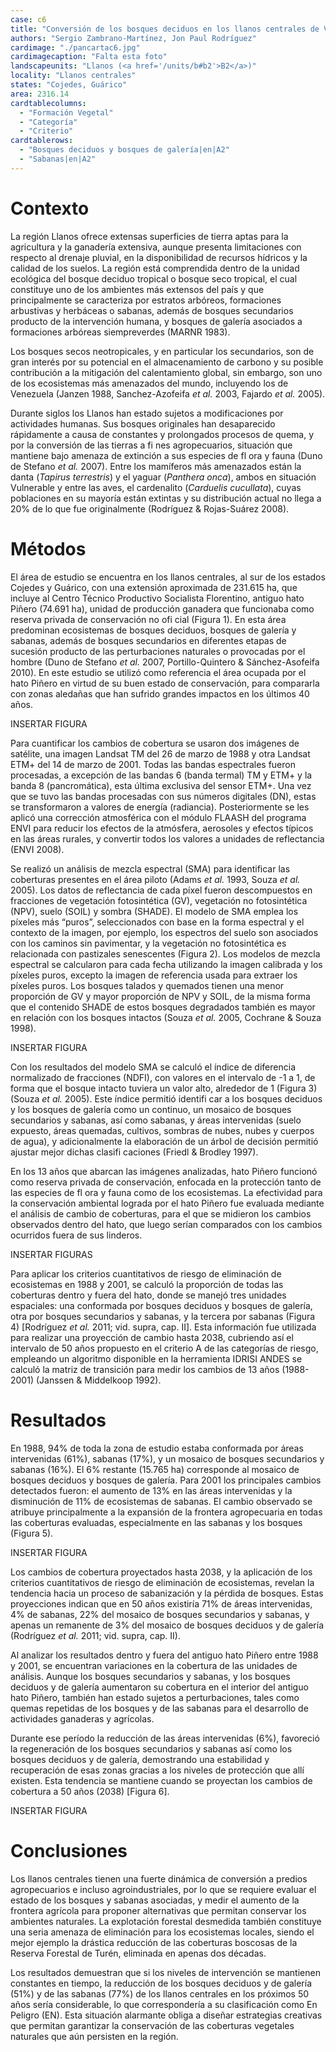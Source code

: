 ```yaml
---
case: c6
title: "Conversión de los bosques deciduos en los llanos centrales de Venezuela"
authors: "Sergio Zambrano-Martínez, Jon Paul Rodríguez"
cardimage: "./pancartac6.jpg"
cardimagecaption: "Falta esta foto"
landscapeunits: "Llanos (<a href='/units/b#b2'>B2</a>)"
locality: "Llanos centrales"
states: "Cojedes, Guárico"
area: 2316.14
cardtablecolumns:
  - "Formación Vegetal"
  - "Categoría"
  - "Criterio"
cardtablerows:
  - "Bosques deciduos y bosques de galería|en|A2"
  - "Sabanas|en|A2"
---
```

# Contexto

La región Llanos ofrece extensas superficies de tierra aptas para la agricultura y la ganadería extensiva, aunque presenta limitaciones con respecto al drenaje pluvial, en la disponibilidad de recursos hídricos y la calidad de los suelos. La región está comprendida dentro de la unidad ecológica del bosque deciduo tropical o bosque seco tropical, el cual constituye uno de los ambientes más extensos del país y que principalmente se caracteriza por estratos arbóreos, formaciones arbustivas y herbáceas o sabanas, además de bosques secundarios producto de la intervención humana, y bosques de galería asociados a formaciones arbóreas siempreverdes (MARNR 1983).

Los bosques secos neotropicales, y en particular los secundarios, son de gran interés por su potencial en el almacenamiento de carbono y su posible contribución a la mitigación del calentamiento global, sin embargo, son uno de los ecosistemas más amenazados del mundo, incluyendo los de Venezuela (Janzen 1988, Sanchez-Azofeifa *et al.* 2003, Fajardo *et al.* 2005).

Durante siglos los Llanos han estado sujetos a modificaciones por actividades humanas. Sus bosques originales han desaparecido rápidamente a causa de constantes y prolongados procesos de quema, y por la conversión de las tierras a fi nes agropecuarios, situación que mantiene bajo amenaza de extinción a sus especies de fl ora y fauna (Duno de Stefano *et al.* 2007). Entre los mamíferos más amenazados están la danta (*Tapirus terrestris*) y el yaguar (*Panthera onca*), ambos en situación Vulnerable y entre las aves, el cardenalito (*Carduelis cucullata*), cuyas poblaciones en su mayoría están extintas y su distribución actual no llega a 20% de lo que fue originalmente (Rodríguez & Rojas-Suárez 2008).

# Métodos

El área de estudio se encuentra en los llanos centrales, al sur de los estados Cojedes y Guárico, con una extensión aproximada de 231.615 ha, que incluye al Centro Técnico Productivo Socialista Florentino, antiguo hato Piñero (74.691 ha), unidad de producción ganadera que funcionaba como reserva privada de conservación no ofi cial (Figura 1). En esta área predominan ecosistemas de bosques deciduos, bosques de galería y sabanas, además de bosques secundarios en diferentes etapas de sucesión producto de las perturbaciones naturales o provocadas por el hombre (Duno de Stefano *et al.* 2007, Portillo-Quintero & Sánchez-Asofeifa 2010). En este estudio se utilizó como referencia el área ocupada por el hato Piñero en virtud de su buen estado de conservación, para compararla con zonas aledañas que han sufrido grandes impactos en los últimos 40 años.

INSERTAR FIGURA

Para cuantificar los cambios de cobertura se usaron dos imágenes de satélite, una imagen Landsat TM del 26 de marzo de 1988 y otra Landsat ETM+ del 14 de marzo de 2001. Todas las bandas espectrales fueron procesadas, a excepción de las bandas 6 (banda termal) TM y ETM+ y la banda 8 (pancromática), esta última exclusiva del sensor ETM+. Una vez que se tuvo las bandas procesadas con sus números digitales (DN), estas se transformaron a valores de energía (radiancia). Posteriormente se les aplicó una corrección atmosférica con el módulo FLAASH del programa ENVI para reducir los efectos de la atmósfera, aerosoles y efectos típicos en las áreas rurales, y convertir todos los valores a unidades de reflectancia (ENVI 2008).

Se realizó un análisis de mezcla espectral (SMA) para identificar las coberturas presentes en el área piloto (Adams *et al.* 1993, Souza *et al.* 2005). Los datos de reflectancia de cada píxel fueron descompuestos en fracciones de vegetación fotosintética (GV), vegetación no fotosintética (NPV), suelo (SOIL) y sombra (SHADE). El modelo de SMA emplea los píxeles más “puros”, seleccionados con base en la forma espectral y el contexto de la imagen, por ejemplo, los espectros del suelo son asociados con los caminos sin pavimentar, y la vegetación no fotosintética es relacionada con pastizales senescentes (Figura 2). Los modelos de mezcla espectral se calcularon para cada fecha utilizando la imagen calibrada y los píxeles puros, excepto la imagen de referencia usada para extraer los píxeles puros. Los bosques talados y quemados tienen una menor proporción de GV y mayor proporción de NPV y SOIL, de la misma forma que el contenido SHADE de estos bosques degradados también es mayor en relación con los bosques intactos (Souza *et al.* 2005, Cochrane & Souza 1998).

INSERTAR FIGURA

Con los resultados del modelo SMA se calculó el índice de diferencia normalizado de fracciones (NDFI), con valores en el intervalo de -1 a 1, de forma que el bosque intacto tuviera un valor alto, alrededor de 1 (Figura 3) (Souza *et al.* 2005). Este índice permitió identifi car a los bosques deciduos y los bosques de galería como un continuo, un mosaico de bosques secundarios y sabanas, así como sabanas, y áreas intervenidas (suelo expuesto, áreas quemadas, cultivos, sombras de nubes, nubes y cuerpos de agua), y adicionalmente la elaboración de un árbol de decisión permitió ajustar mejor dichas clasifi caciones (Friedl & Brodley 1997).

En los 13 años que abarcan las imágenes analizadas, hato Piñero funcionó como reserva privada de conservación, enfocada en la protección tanto de las especies de fl ora y fauna como de los ecosistemas. La efectividad para la conservación ambiental lograda por el hato Piñero fue evaluada mediante el análisis de cambio de coberturas, para el que se midieron los cambios observados dentro del hato, que luego serían comparados con los cambios ocurridos fuera de sus linderos.

INSERTAR FIGURAS

Para aplicar los criterios cuantitativos de riesgo de eliminación de ecosistemas en 1988 y 2001, se calculó la proporción de todas las coberturas dentro y fuera del hato, donde se manejó tres unidades espaciales: una conformada por bosques deciduos y bosques de galería, otra por bosques secundarios y sabanas, y la tercera por sabanas (Figura 4) [Rodríguez *et al.* 2011; vid. supra, cap. II]. Esta información fue utilizada para realizar una proyección de cambio hasta 2038, cubriendo así el intervalo de 50 años propuesto en el criterio A de las categorías de riesgo, empleando un algoritmo disponible en la herramienta IDRISI ANDES se calculó la matriz de transición para medir los cambios de 13 años (1988-2001) (Janssen & Middelkoop 1992).

# Resultados

En 1988, 94% de toda la zona de estudio estaba conformada por áreas intervenidas (61%), sabanas (17%), y un mosaico de bosques secundarios y sabanas (16%). El 6% restante (15.765 ha) corresponde al mosaico de bosques deciduos y bosques de galería. Para 2001 los principales cambios detectados fueron: el aumento de 13% en las áreas intervenidas y la disminución de 11% de ecosistemas de sabanas. El cambio observado se atribuye principalmente a la expansión de la frontera agropecuaria en todas las coberturas evaluadas, especialmente en las sabanas y los bosques (Figura 5).

INSERTAR FIGURA

Los cambios de cobertura proyectados hasta 2038, y la aplicación de los criterios cuantitativos de riesgo de eliminación de ecosistemas, revelan la tendencia hacia un proceso de sabanización y la pérdida de bosques. Estas proyecciones indican que en 50 años existiría 71% de áreas intervenidas, 4% de sabanas, 22% del mosaico de bosques secundarios y sabanas, y apenas un remanente de 3% del mosaico de bosques deciduos y de galería (Rodríguez *et al.* 2011; vid. supra, cap. II).

Al analizar los resultados dentro y fuera del antiguo hato Piñero entre 1988 y 2001, se encuentran variaciones en la cobertura de las unidades de análisis. Aunque los bosques secundarios y sabanas, y los bosques deciduos y de galería aumentaron su cobertura en el interior del antiguo hato Piñero, también han estado sujetos a perturbaciones, tales como quemas repetidas de los bosques y de las sabanas para el desarrollo de actividades ganaderas y agrícolas.

Durante ese período la reducción de las áreas intervenidas (6%), favoreció la regeneración de los bosques secundarios y sabanas así como los bosques deciduos y de galería, demostrando una estabilidad y recuperación de esas zonas gracias a los niveles de protección que allí existen. Esta tendencia se mantiene cuando se proyectan los cambios de cobertura a 50 años (2038) [Figura 6].

INSERTAR FIGURA

# Conclusiones

Los llanos centrales tienen una fuerte dinámica de conversión a predios agropecuarios e incluso agroindustriales, por lo que se requiere evaluar el estado de los bosques y sabanas asociadas, y medir el aumento de la frontera agrícola para proponer alternativas que permitan conservar los ambientes naturales. La explotación forestal desmedida también constituye una seria amenaza de eliminación para los ecosistemas locales, siendo el mejor ejemplo la drástica reducción de las coberturas boscosas de la Reserva Forestal de Turén, eliminada en apenas dos décadas.

Los resultados demuestran que si los niveles de intervención se mantienen constantes en tiempo, la reducción de los bosques deciduos y de galería (51%) y de las sabanas (77%) de los llanos centrales en los próximos 50 años sería considerable, lo que correspondería a su clasificación como En Peligro (EN). Esta situación alarmante obliga a diseñar estrategias creativas que permitan garantizar la conservación de las coberturas vegetales naturales que aún persisten en la región.
